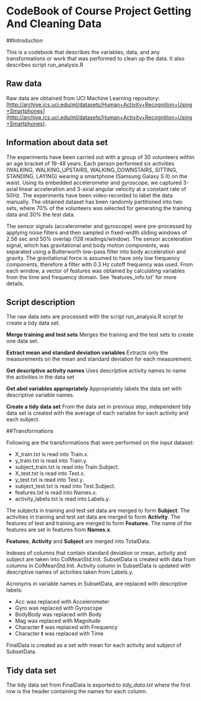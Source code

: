 # CodeBook of Course Project Getting And Cleaning Data

##Introduction

This is a codebook that describes the variables, data, and any transformations or work that was performed to clean up the data.
It also describes script run_analysis.R

## Raw data 

Raw data are obtained from UCI Machine Learning repository: [http://archive.ics.uci.edu/ml/datasets/Human+Activity+Recognition+Using+Smartphones](http://archive.ics.uci.edu/ml/datasets/Human+Activity+Recognition+Using+Smartphones).

## Information about data set
The experiments have been carried out with a group of 30 volunteers within an age bracket of 19-48 years. Each person performed six activities (WALKING, WALKING_UPSTAIRS, WALKING_DOWNSTAIRS, SITTING, STANDING, LAYING) wearing a smartphone (Samsung Galaxy S II) on the waist. Using its embedded accelerometer and gyroscope, we captured 3-axial linear acceleration and 3-axial angular velocity at a constant rate of 50Hz. The experiments have been video-recorded to label the data manually. The obtained dataset has been randomly partitioned into two sets, where 70% of the volunteers was selected for generating the training data and 30% the test data. 

The sensor signals (accelerometer and gyroscope) were pre-processed by applying noise filters and then sampled in fixed-width sliding windows of 2.56 sec and 50% overlap (128 readings/window). The sensor acceleration signal, which has gravitational and body motion components, was separated using a Butterworth low-pass filter into body acceleration and gravity. The gravitational force is assumed to have only low frequency components, therefore a filter with 0.3 Hz cutoff frequency was used. From each window, a vector of features was obtained by calculating variables from the time and frequency domain. See 'features_info.txt' for more details. 

## Script description
The raw data sets are processed with the script run_analysis.R script to create a tidy data set.

__Merge training and test sets__
Merges the training and the test sets to create one data set.

__Extract mean and standard deviation variables__
Extracts only the measurements on the mean and standard deviation for each measurement. 

__Get descriptive activity names__
Uses descriptive activity names to name the activities in the data set

__Get abel variables appropriately__
Appropriately labels the data set with descriptive variable names. 

__Create a tidy data set__
From the data set in previous step, independent tidy data set is created with the average of each variable for each activity and each subject.

##Transformations

Following are the transformations that were performed on the input dataset:

* X_train.txt is read into Train.x.
* y_train.txt is read into Train.y.
* subject_train.txt is read into Train.Subject.
* X_test.txt is read into Test.x.
* y_test.txt is read into Test.y.
* subject_test.txt is read into Test.Subject.
* features.txt is read into Names.x.
* activity_labels.txt is read into Labels.y.

The subjects in training and test set data are merged to form __Subject__.
The activities in training and test set data are merged to form __Activity__.
The features of test and training are merged to form __Features__.
The name of the features are set in features from __Names.x__.

__Features__, __Activity__ and __Subject__ are merged into TotalData.

Indexes of columns that contain standard deviation or mean, activity and subject are taken into ColMeanStd.Init.
SubsetData is created with data from columns in ColMeanStd.Init.
Activity column in SubsetData is updated with descriptive names of activities taken from Labels.y. 

Acronyms in variable names in SubsetData, are replaced with descriptive labels:
* Acc was replaced with Accelerometer
* Gyro was replaced with Gyroscope
* BodyBody was replaced with Body
* Mag was replaced with Magnitude
* Character __f__ was replaced with Frequency
* Character __t__ was replaced with Time

FinalData is created as a set with mean for each activity and subject of SubsetData. 

## Tidy data set

The tidy data set from FinalData is exported to *tidy_data.txt* where the first row is the header containing the names for each column.
